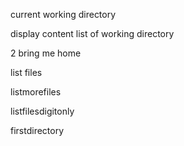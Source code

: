 current working directory

display content list of working directory

2 bring me home

list files

listmorefiles

listfilesdigitonly

firstdirectory
